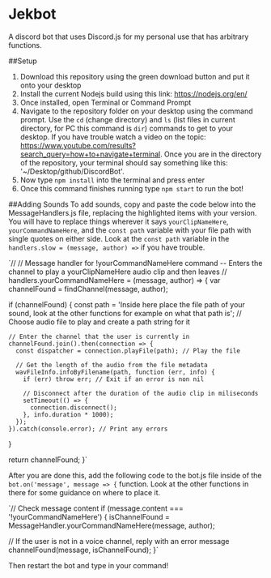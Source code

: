 # Jekbot

A discord bot that uses Discord.js for my personal use that has arbitrary functions.

##Setup

1. Download this repository using the green download button and put it onto your desktop
2. Install the current Nodejs build using this link: https://nodejs.org/en/
3. Once installed, open Terminal or Command Prompt
4. Navigate to the repository folder on your desktop using the command prompt. Use the `cd` (change directory) and `ls` (list files in current directory, for PC this command is `dir`) commands to get to your desktop. If you have trouble watch a video on the topic: https://www.youtube.com/results?search_query=how+to+navigate+terminal. Once you are in the directory of the repository, your terminal should say something like this: '~/Desktop/github/DiscordBot'.
5. Now type `npm install` into the terminal and press enter
6. Once this command finishes running type `npm start` to run the bot!

##Adding Sounds
To add sounds, copy and paste the code below into the MessageHandlers.js file, replacing the highlighted items with your version. You will have to replace things wherever it says `yourClipNameHere`, `yourCommandNameHere`, and the `const path` variable with your file path with single quotes on either side. Look at the `const path` variable in the `handlers.slow = (message, author) =>` if you have trouble. 


`//
// Message handler for !yourCommandNameHere command -- Enters the channel to play a yourClipNameHere audio clip and then leaves
//
handlers.yourCommandNameHere = (message, author) =>
{
  var channelFound = findChannel(message, author);

  if (channelFound)
  {
    const path = 'Inside here place the file path of your sound, look at the other functions for example on what that path is'; // Choose audio file to play and create a path string for it

    // Enter the channel that the user is currently in
    channelFound.join().then(connection => {
      const dispatcher = connection.playFile(path); // Play the file

      // Get the length of the audio from the file metadata
      wavFileInfo.infoByFilename(path, function (err, info) {
        if (err) throw err; // Exit if an error is non nil

        // Disconnect after the duration of the audio clip in miliseconds
        setTimeout(() => {
          connection.disconnect();
        }, info.duration * 1000);
      });
    }).catch(console.error); // Print any errors
  }
  
  return channelFound;
}`

After you are done this, add the following code to the bot.js file inside of the `bot.on('message', message => {` function. Look at the other functions in there for some guidance on where to place it.

`// Check message content
if (message.content === '!yourCommandNameHere')
{
  isChannelFound = MessageHandler.yourCommandNameHere(message, author);

  // If the user is not in a voice channel, reply with an error message
  channelFound(message, isChannelFound);
}`

Then restart the bot and type in your command!
